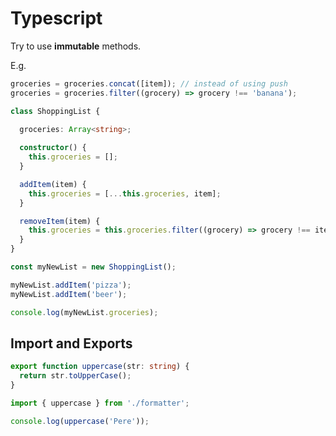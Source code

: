 # Typescript

Try to use **immutable** methods.

E.g.

```typescript
groceries = groceries.concat([item]); // instead of using push
groceries = groceries.filter((grocery) => grocery !== 'banana');
```

```typescript
class ShoppingList {

  groceries: Array<string>;
  
  constructor() {
    this.groceries = [];
  }

  addItem(item) {
    this.groceries = [...this.groceries, item];
  }

  removeItem(item) {
    this.groceries = this.groceries.filter((grocery) => grocery !== item);
  }
}

const myNewList = new ShoppingList();

myNewList.addItem('pizza');
myNewList.addItem('beer');

console.log(myNewList.groceries);
```

## Import and Exports

```typescript
export function uppercase(str: string) {
  return str.toUpperCase();
}
```

```typescript
import { uppercase } from './formatter';

console.log(uppercase('Pere'));
```